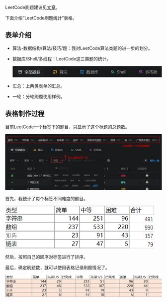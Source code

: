LeetCode刷题建议见[文章](https://zhuanlan.zhihu.com/p/380242861)。

下面介绍“LeetCode刷题统计”表格。

## 表单介绍

- 算法-数据结构/算法/技巧/题：我对LeetCode算法类题的进一步的划分。

- 数据库/Shell/多线程：LeetCode这三类题的统计。

  <img src="README_images/image-20210701093810792.png" alt="image-20210701093810792" style="zoom: 80%;" />

- 汇总：上两类表单的汇总。

- 一轮：分轮刷题使用样例。

## 表格制作过程

目前LeetCode一个标签下的题目，只显示了这个标题的总题数。

![image-20210701094322334](README_images/image-20210701094322334.png)

首先，我统计了每个标签不同难度的题目。

![image-20210701094453605](README_images/image-20210701094453605.png)

然后，按照自己的顺序对标签进行了排序。

最后，确定刷题数，就可以使用表格记录刷题情况了。



![image-20210701094727175](README_images/image-20210701094727175.png)
